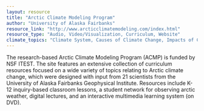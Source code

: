 ```yaml
---
layout: resource
title: "Arctic Climate Modeling Program"
author: "University of Alaska Fairbanks"
resource_link: "http://www.arcticclimatemodeling.com/index.html"
resource_type: "Audio, Video/Visualization, Curriculum, Website"
climate_topics: "Climate System, Causes of Climate Change, Impacts of Climate Change, Mitigation, Adaptation"
---
```


The research-based Arctic Climate Modeling Program (ACMP) is funded by NSF ITEST. The site features an extensive collection of curriculum resources focused on a wide variety of topics relating to Arctic climate change, which were designed with input from 21 scientists from the University of Alaska Fairbanks Geophysical Institute. Resources include K-12 inquiry-based classroom lessons, a student network for observing arctic weather, digital lectures, and an interactive multimedia learning system (on DVD).
